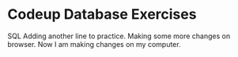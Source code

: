 # Codeup Database Exercises
SQL
Adding another line to practice.
Making some more changes on browser.
Now I am making changes on my computer.
